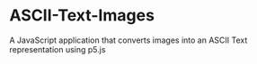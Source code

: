 # ASCII-Text-Images
A JavaScript application that converts images into an ASCII Text representation using p5.js
